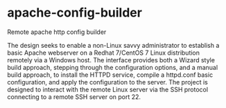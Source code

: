 # apache-config-builder
Remote apache http config builder 


The design seeks to enable a non-Linux savvy administrator to establish a basic Apache webserver on a Redhat 7/CentOS 7 Linux distribution remotely via a Windows host.  The interface provides both a Wizard style build approach, stepping through the configuration options, and a manual build approach, to install the HTTPD service, compile a httpd.conf basic configuration, and apply the configuration to the server.  The project is designed to interact with the remote Linux server via the SSH protocol connecting to a remote SSH server on port 22.
